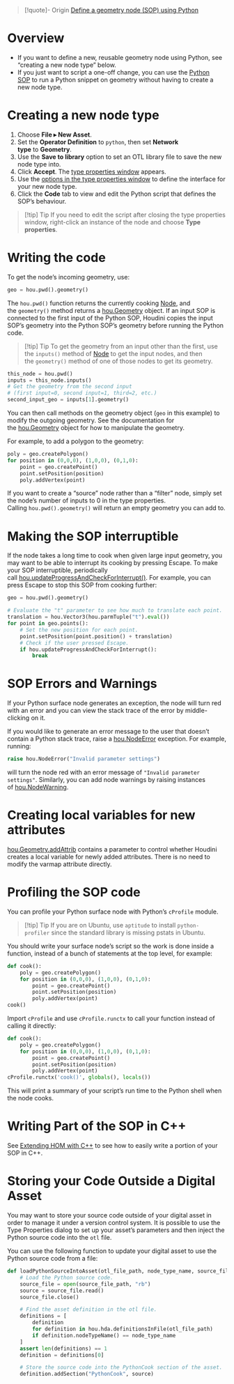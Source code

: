> [!quote]- Origin
>  [Define a geometry node (SOP) using Python](https://www.sidefx.com/docs/houdini/hom/pythonsop.html#external_source)

# Overview

- If you want to define a new, reusable geometry node using Python, see “creating a new node type” below.
- If you just want to script a one-off change, you can use the [Python SOP](https://www.sidefx.com/docs/houdini/nodes/sop/python.html "Runs a Python snippet to modify the incoming geometry.") to run a Python snippet on geometry without having to create a new node type.

# Creating a new node type

1. Choose **File ▸ New Asset**.
3. Set the **Operator Definition** to `python`, then set **Network type** to **Geometry**.
4. Use the **Save to library** option to set an OTL library file to save the new node type into.
5. Click **Accept**.
	The [type properties window](https://www.sidefx.com/docs/houdini/ref/windows/optype.html "The type properties window lets you edit the metadata and parameter interface of a digital asset node type.") appears.
1. Use the [options in the type properties window](https://www.sidefx.com/docs/houdini/ref/windows/optype.html "The type properties window lets you edit the metadata and parameter interface of a digital asset node type.") to define the interface for your new node type.
2. Click the **Code** tab to view and edit the Python script that defines the SOP’s behaviour.

> [!tip] Tip
>  If you need to edit the script after closing the type properties window, right-click an instance of the node and choose **Type properties**.

# Writing the code

To get the node’s incoming geometry, use:

```python
geo = hou.pwd().geometry()
```

The `hou.pwd()` function returns the currently cooking [Node](https://www.sidefx.com/docs/houdini/hom/hou/Node.html "The base class for all nodes in Houdini (objects, SOPs, COPs, etc.)  An instance of this class corresponds to exactly one instance of a node in Houdini."), and the `geometry()` method returns a [hou.Geometry](https://www.sidefx.com/docs/houdini/hom/hou/Geometry.html "A Geometry object contains the points and primitives that define a 3D geometric shape.  For example, each SOP node in Houdini generates a single Geometry object.") object. If an input SOP is connected to the first input of the Python SOP, Houdini copies the input SOP’s geometry into the Python SOP’s geometry before running the Python code.

> [!tip] Tip
> To get the geometry from an input other than the first, use the `inputs()` method of [Node](https://www.sidefx.com/docs/houdini/hom/hou/Node.html "The base class for all nodes in Houdini (objects, SOPs, COPs, etc.)  An instance of this class corresponds to exactly one instance of a node in Houdini.") to get the input nodes, and then the `geometry()` method of one of those nodes to get its geometry.

```python
this_node = hou.pwd()
inputs = this_node.inputs()
# Get the geometry from the second input
# (first input=0, second input=1, third=2, etc.)
second_input_geo = inputs[1].geometry()
```

You can then call methods on the geometry object (`geo` in this example) to modify the outgoing geometry. See the documentation for the [hou.Geometry](https://www.sidefx.com/docs/houdini/hom/hou/Geometry.html "A Geometry object contains the points and primitives that define a 3D geometric shape.  For example, each SOP node in Houdini generates a single Geometry object.") object for how to manipulate the geometry.

For example, to add a polygon to the geometry:

```python
poly = geo.createPolygon()
for position in (0,0,0), (1,0,0), (0,1,0):
    point = geo.createPoint()    
    point.setPosition(position)    
    poly.addVertex(point)
```

If you want to create a “source” node rather than a “filter” node, simply set the node’s number of inputs to 0 in the type properties. Calling `hou.pwd().geometry()` will return an empty geometry you can add to.

# Making the SOP interruptible

If the node takes a long time to cook when given large input geometry, you may want to be able to interrupt its cooking by pressing Escape. To make your SOP interruptible, periodically call [hou.updateProgressAndCheckForInterrupt()](https://www.sidefx.com/docs/houdini/hom/hou/updateProgressAndCheckForInterrupt.html "Deprecated: Use InterruptableOperation."). For example, you can press Escape to stop this SOP from cooking further:

```python
geo = hou.pwd().geometry()

# Evaluate the "t" parameter to see how much to translate each point.
translation = hou.Vector3(hou.parmTuple("t").eval())
for point in geo.points():
    # Set the new position for each point.    
    point.setPosition(point.position() + translation)
    # Check if the user pressed Escape.    
    if hou.updateProgressAndCheckForInterrupt():        
	    break
```

# SOP Errors and Warnings

If your Python surface node generates an exception, the node will turn red with an error and you can view the stack trace of the error by middle-clicking on it.

If you would like to generate an error message to the user that doesn’t contain a Python stack trace, raise a [hou.NodeError](https://www.sidefx.com/docs/houdini/hom/hou/NodeError.html "Raise this exception in a Python node to signal that the node is in error.") exception. For example, running:

```python
raise hou.NodeError("Invalid parameter settings")
```

will turn the node red with an error message of `"Invalid parameter settings"`. Similarly, you can add node warnings by raising instances of [hou.NodeWarning](https://www.sidefx.com/docs/houdini/hom/hou/NodeWarning.html "Raise this exception in a Python node to signal that the node has a warning.").

# Creating local variables for new attributes

[hou.Geometry.addAttrib](https://www.sidefx.com/docs/houdini/hom/hou/Geometry.html#addAttrib) contains a parameter to control whether Houdini creates a local variable for newly added attributes. There is no need to modify the varmap attribute directly.

# Profiling the SOP code

You can profile your Python surface node with Python’s `cProfile` module.

> [!tip] Tip
> If you are on Ubuntu, use `aptitude` to install `python-profiler` since the standard library is missing pstats in Ubuntu.

You should write your surface node’s script so the work is done inside a function, instead of a bunch of statements at the top level, for example:

```python
def cook():
    poly = geo.createPolygon()    
    for position in (0,0,0), (1,0,0), (0,1,0):        
	    point = geo.createPoint()        
	    point.setPosition(position)        
	    poly.addVertex(point)
cook()
```

Import `cProfile` and use `cProfile.runctx` to call your function instead of calling it directly:

```python
def cook():
    poly = geo.createPolygon()    
    for position in (0,0,0), (1,0,0), (0,1,0):        
	    point = geo.createPoint()        
	    point.setPosition(position)        
	    poly.addVertex(point)
cProfile.runctx('cook()', globals(), locals())
```

This will print a summary of your script’s run time to the Python shell when the node cooks.

# Writing Part of the SOP in C++

See [Extending HOM with C++](https://www.sidefx.com/docs/houdini/hom/extendingwithcpp.html) to see how to easily write a portion of your SOP in C++.

# Storing your Code Outside a Digital Asset

You may want to store your source code outside of your digital asset in order to manage it under a version control system. It is possible to use the Type Properties dialog to set up your asset’s parameters and then inject the Python source code into the `otl` file.

You can use the following function to update your digital asset to use the Python source code from a file:

```python
def loadPythonSourceIntoAsset(otl_file_path, node_type_name, source_file_path):
    # Load the Python source code.
    source_file = open(source_file_path, "rb")
    source = source_file.read()
    source_file.close()

    # Find the asset definition in the otl file.
    definitions = [
        definition
        for definition in hou.hda.definitionsInFile(otl_file_path)
        if definition.nodeTypeName() == node_type_name
    ]
    assert len(definitions) == 1
    definition = definitions[0]

    # Store the source code into the PythonCook section of the asset.
    definition.addSection("PythonCook", source)
```